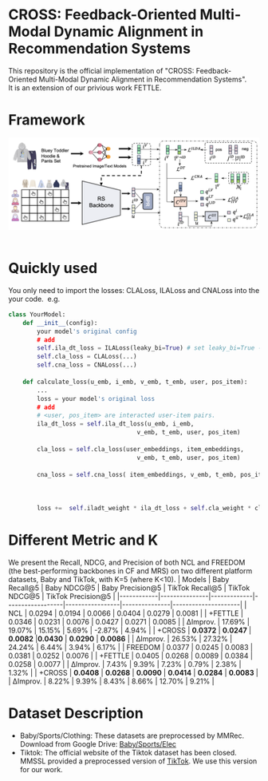 # CROSS: Feedback-Oriented Multi-Modal Dynamic Alignment in Recommendation Systems    
This repository is the official implementation of "CROSS: Feedback-Oriented Multi-Modal Dynamic Alignment in Recommendation Systems".   
It is an extension of our privious work FETTLE.  
# Framework
![Framework](https://github.com/XMUDM/FETTLE/blob/main/CROSS/figs/framework.png)                

# Quickly used  
You only need to import the losses: CLALoss, ILALoss and CNALoss into the your code.  
e.g.
```python
class YourModel:
    def __init__(config):
        your model's original config
        # add
        self.ila_dt_loss = ILALoss(leaky_bi=True) # set leaky_bi=True --> IDLA
        self.cla_loss = CLALoss(...)
        self.cna_loss = CNALoss(...)
    
    def calculate_loss(u_emb, i_emb, v_emb, t_emb, user, pos_item):
        ...
        loss = your model's original loss
        # add
        # <user, pos_item> are interacted user-item pairs.
        ila_dt_loss = self.ila_dt_loss(u_emb, i_emb,  
                                    v_emb, t_emb, user, pos_item)  
        
        cla_loss = self.cla_loss(user_embeddings, item_embeddings,        
                                    v_emb, t_emb, user, pos_item)  
        
        cna_loss = self.cna_loss( item_embeddings, v_emb, t_emb, pos_item)        
        
    
        
        loss +=  self.iladt_weight * ila_dt_loss + self.cla_weight * cla_loss + self.cna_weight * cna_loss

```

# Different Metric and K
We present the Recall, NDCG, and Precision of both NCL and FREEDOM (the best-performing backbones in CF and MRS) on two different platform datasets, Baby and TikTok, with K=5 (where K<10).
| Models     | Baby Recall@5 | Baby NDCG@5 | Baby Precision@5 | TikTok Recall@5 | TikTok NDCG@5 | TikTok Precision@5 |
|------------|---------------|-------------|------------------|-----------------|---------------|---------------------|
| NCL        | 0.0294        | 0.0194      | 0.0066           | 0.0404          | 0.0279        | 0.0081              |
| +FETTLE    | 0.0346        | 0.0231      | 0.0076           | 0.0427          | 0.0271        | 0.0085              |
| ∆Improv.   | 17.69%        | 19.07%      | 15.15%           | 5.69%           | -2.87%        | 4.94%               |
| +CROSS     | **0.0372**        | **0.0247**     | **0.0082**         |**0.0430**          | **0.0290**        | **0.0086**              |
| ∆Improv.   | 26.53%        | 27.32%      | 24.24%           | 6.44%           | 3.94%         | 6.17%               |
| FREEDOM    | 0.0377        | 0.0245      | 0.0083           | 0.0381          | 0.0252        | 0.0076              |
| +FETTLE    | 0.0405        | 0.0268      | 0.0089           | 0.0384          | 0.0258        | 0.0077              |
| ∆Improv.   | 7.43%         | 9.39%       | 7.23%            | 0.79%           | 2.38%         | 1.32%               |
| +CROSS     | **0.0408**        | **0.0268**      | **0.0090**           | **0.0414**          | **0.0284**        | **0.0083**              |
| ∆Improv.   | 8.22%         | 9.39%       | 8.43%            | 8.66%           | 12.70%        | 9.21%               |


# Dataset Description
- Baby/Sports/Clothing: These datasets are preprocessed by MMRec. Download from Google Drive: [Baby/Sports/Elec](https://drive.google.com/drive/folders/13cBy1EA_saTUuXxVllKgtfci2A09jyaG) 
- Tiktok: The official website of the Tiktok dataset has been closed. MMSSL provided a preprocessed version of [TikTok](https://github.com/HKUDS/MMSSL). We use this version for our work.
